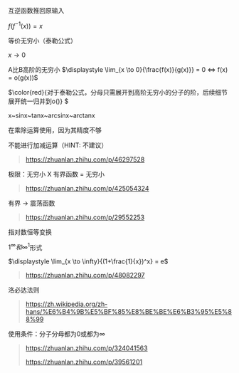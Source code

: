 互逆函数推回原输入

$f(f^{-1}(x))=x$



等价无穷小（泰勒公式）

$x \to 0$  

A比B高阶的无穷小  $\displaystyle \lim_{x \to 0}{\frac{f(x)}{g(x)}} = 0 <=> f(x) = o(g(x))$

$\color{red}{对于泰勒公式，分母只需展开到高阶无穷小的分子的阶，后续细节展开统一归并到o()} $

x~sinx~tanx~arcsinx~arctanx

在乘除运算使用，因为其精度不够



不能进行加减运算（HINT: 不建议）

> https://zhuanlan.zhihu.com/p/46297528



极限：无穷小 X 有界函数 = 无穷小

> https://zhuanlan.zhihu.com/p/425054324



有界 -> 震荡函数

> https://zhuanlan.zhihu.com/p/29552253



指对数恒等变换

$1^\infty 和 \infty^1$形式

$\displaystyle \lim_{x \to \infty}{(1+\frac{1}{x})^x} = e$

> https://zhuanlan.zhihu.com/p/48082297



洛必达法则

> https://zh.wikipedia.org/zh-hans/%E6%B4%9B%E5%BF%85%E8%BE%BE%E6%B3%95%E5%88%99

使用条件：分子分母都为0或都为$\infty$

> https://zhuanlan.zhihu.com/p/324041563
>
> https://zhuanlan.zhihu.com/p/39561201











